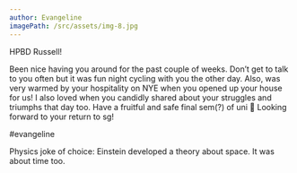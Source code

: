 ```yaml
---
author: Evangeline
imagePath: /src/assets/img-8.jpg
---
```


HPBD Russell!

Been nice having you around for the past couple of weeks. Don’t get to talk to you often but it was fun night cycling with you the other day. Also, was very warmed by your hospitality on NYE when you opened up your house for us! I also loved when you candidly shared about your struggles and triumphs that day too. Have a fruitful and safe final sem(?) of uni 🥳 Looking forward to your return to sg!

#evangeline

Physics joke of choice:
Einstein developed a theory about space.
It was about time too.
